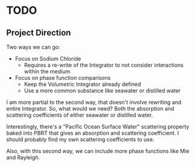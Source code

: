 # TODO

## Project Direction

Two ways we can go:
- Focus on Sodium Chloride
    - Requires a re-write of the Integrator to not consider interactions within the medium
- Focus on phase function comparisons
    - Keep the Volumetric Integrator already defined
    - Use a more common substance like seawater or distilled water

I am more partial to the second way, that doesn't involve rewriting and entire Integrator.
So, what would we need? Both the absorption and scattering coefficients of either seawater or distilled water.

Interestingly, there's a "Pacific Ocean Surface Water" scattering property baked into PBRT
that gives an absorption and scattering coefficient.
I should probably find my own scattering coefficients to use.

Also, with this second way, we can include more phase functions like Mie and Rayleigh.

